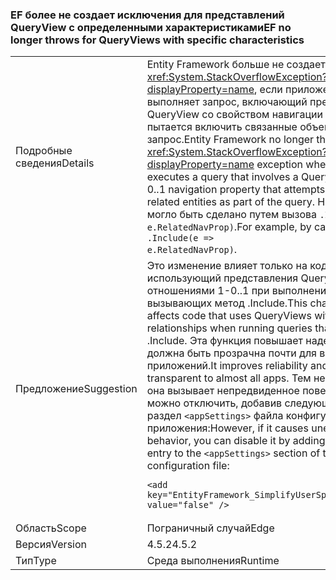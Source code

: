 ### <a name="ef-no-longer-throws-for-queryviews-with-specific-characteristics"></a><span data-ttu-id="ad5c0-101">EF более не создает исключения для представлений QueryView с определенными характеристиками</span><span class="sxs-lookup"><span data-stu-id="ad5c0-101">EF no longer throws for QueryViews with specific characteristics</span></span>

|   |   |
|---|---|
|<span data-ttu-id="ad5c0-102">Подробные сведения</span><span class="sxs-lookup"><span data-stu-id="ad5c0-102">Details</span></span>|<span data-ttu-id="ad5c0-103">Entity Framework больше не создает исключение <xref:System.StackOverflowException?displayProperty=name>, если приложение выполняет запрос, включающий представление QueryView со свойством навигации 0..1, которое пытается включить связанные объекты в запрос.</span><span class="sxs-lookup"><span data-stu-id="ad5c0-103">Entity Framework no longer throws a <xref:System.StackOverflowException?displayProperty=name> exception when an app executes a query that involves a QueryView with a 0..1 navigation property that attempts to include the related entities as part of the query.</span></span> <span data-ttu-id="ad5c0-104">Например, это могло быть сделано путем вызова <code>.Include(e =&gt; e.RelatedNavProp)</code>.</span><span class="sxs-lookup"><span data-stu-id="ad5c0-104">For example, by calling <code>.Include(e =&gt; e.RelatedNavProp)</code>.</span></span>|
|<span data-ttu-id="ad5c0-105">Предложение</span><span class="sxs-lookup"><span data-stu-id="ad5c0-105">Suggestion</span></span>|<span data-ttu-id="ad5c0-106">Это изменение влияет только на код, использующий представления QueryView с отношениями 1-0..1 при выполнении запросов, вызывающих метод .Include.</span><span class="sxs-lookup"><span data-stu-id="ad5c0-106">This change only affects code that uses QueryViews with 1-0..1 relationships when running queries that call .Include.</span></span> <span data-ttu-id="ad5c0-107">Эта функция повышает надежность и должна быть прозрачна почти для всех приложений.</span><span class="sxs-lookup"><span data-stu-id="ad5c0-107">It improves reliability and should be transparent to almost all apps.</span></span> <span data-ttu-id="ad5c0-108">Тем не менее, если она вызывает непредвиденное поведение, ее можно отключить, добавив следующую запись в раздел <code>&lt;appSettings&gt;</code> файла конфигурации приложения:</span><span class="sxs-lookup"><span data-stu-id="ad5c0-108">However, if it causes unexpected behavior, you can disable it by adding the following entry to the <code>&lt;appSettings&gt;</code> section of the app's configuration file:</span></span><pre><code class="lang-xml">&lt;add key=&quot;EntityFramework_SimplifyUserSpecifiedViews&quot; value=&quot;false&quot; /&gt;&#13;&#10;</code></pre>|
|<span data-ttu-id="ad5c0-109">Область</span><span class="sxs-lookup"><span data-stu-id="ad5c0-109">Scope</span></span>|<span data-ttu-id="ad5c0-110">Пограничный случай</span><span class="sxs-lookup"><span data-stu-id="ad5c0-110">Edge</span></span>|
|<span data-ttu-id="ad5c0-111">Версия</span><span class="sxs-lookup"><span data-stu-id="ad5c0-111">Version</span></span>|<span data-ttu-id="ad5c0-112">4.5.2</span><span class="sxs-lookup"><span data-stu-id="ad5c0-112">4.5.2</span></span>|
|<span data-ttu-id="ad5c0-113">Тип</span><span class="sxs-lookup"><span data-stu-id="ad5c0-113">Type</span></span>|<span data-ttu-id="ad5c0-114">Среда выполнения</span><span class="sxs-lookup"><span data-stu-id="ad5c0-114">Runtime</span></span>|

